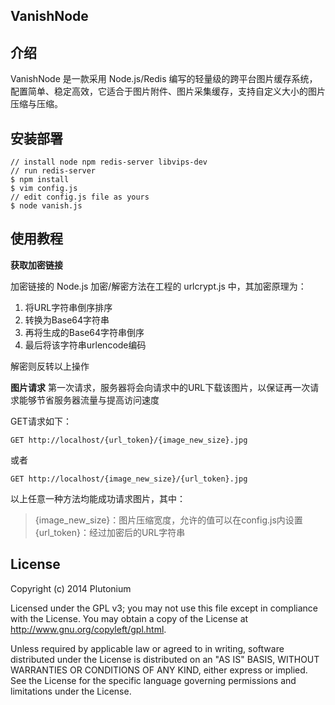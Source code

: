 VanishNode
----------
## 介绍
VanishNode 是一款采用 Node.js/Redis 编写的轻量级的跨平台图片缓存系统，配置简单、稳定高效，它适合于图片附件、图片采集缓存，支持自定义大小的图片压缩与压缩。

## 安装部署 ##

    // install node npm redis-server libvips-dev
    // run redis-server
    $ npm install
    $ vim config.js
    // edit config.js file as yours
    $ node vanish.js

## 使用教程

**获取加密链接**

加密链接的 Node.js 加密/解密方法在工程的 urlcrypt.js 中，其加密原理为：

 1. 将URL字符串倒序排序
 2. 转换为Base64字符串
 3. 再将生成的Base64字符串倒序
 4. 最后将该字符串urlencode编码

解密则反转以上操作

**图片请求**
第一次请求，服务器将会向请求中的URL下载该图片，以保证再一次请求能够节省服务器流量与提高访问速度

GET请求如下：

    GET http://localhost/{url_token}/{image_new_size}.jpg
或者

    GET http://localhost/{image_new_size}/{url_token}.jpg
以上任意一种方法均能成功请求图片，其中：

> {image_new_size}：图片压缩宽度，允许的值可以在config.js内设置
> {url_token}：经过加密后的URL字符串

## License

Copyright (c) 2014 Plutonium

Licensed under the GPL v3; you may not use this file except in compliance with the License. You may obtain a copy of the License at http://www.gnu.org/copyleft/gpl.html.

Unless required by applicable law or agreed to in writing, software distributed under the License is distributed on an "AS IS" BASIS, WITHOUT WARRANTIES OR CONDITIONS OF ANY KIND, either express or implied. See the License for the specific language governing permissions and limitations under the License.